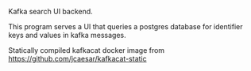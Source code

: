Kafka search UI backend.

This program serves a UI that queries a postgres database for identifier keys and values in kafka messages.




Statically compiled kafkacat docker image from 
https://github.com/jcaesar/kafkacat-static
